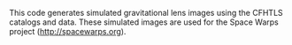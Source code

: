 
This code generates simulated gravitational lens images using the CFHTLS
catalogs and data. These simulated images are used for the Space
Warps project (http://spacewarps.org). 
